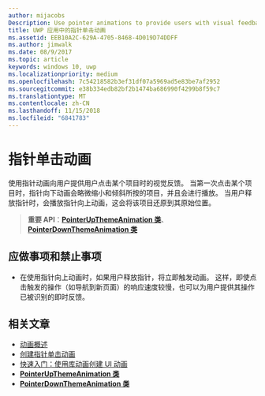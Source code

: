 ```yaml
---
author: mijacobs
Description: Use pointer animations to provide users with visual feedback when the user taps on an item.
title: UWP 应用中的指针单击动画
ms.assetid: EEB10A2C-629A-4705-8468-4D019D74DDFF
ms.author: jimwalk
ms.date: 08/9/2017
ms.topic: article
keywords: windows 10, uwp
ms.localizationpriority: medium
ms.openlocfilehash: 7c54218582b3ef31df07a5969ad5e83be7af2952
ms.sourcegitcommit: e38b334edb82bf2b1474ba686990f4299b8f59c7
ms.translationtype: MT
ms.contentlocale: zh-CN
ms.lasthandoff: 11/15/2018
ms.locfileid: "6841783"
---
```

# <a name="pointer-click-animations"></a>指针单击动画



使用指针动画向用户提供用户点击某个项目时的视觉反馈。 当第一次点击某个项目时，指针向下动画会略微缩小和倾斜所按的项目，并且会进行播放。 当用户释放指针时，会播放指针向上动画，这会将该项目还原到其原始位置。


> **重要 API**：[**PointerUpThemeAnimation 类**](https://msdn.microsoft.com/library/windows/apps/hh969168)、[**PointerDownThemeAnimation 类**](https://msdn.microsoft.com/library/windows/apps/hh969164)


## <a name="dos-and-donts"></a>应做事项和禁止事项

-   在使用指针向上动画时，如果用户释放指针，将立即触发动画。 这样，即使点击触发的操作（如导航到新页面）的响应速度较慢，也可以为用户提供其操作已被识别的即时反馈。

## <a name="related-articles"></a>相关文章

* [动画概述](https://msdn.microsoft.com/library/windows/apps/mt187350)
* [创建指针单击动画](https://msdn.microsoft.com/library/windows/apps/xaml/jj649432)
* [快速入门：使用库动画创建 UI 动画](https://msdn.microsoft.com/library/windows/apps/xaml/hh452703)
* [**PointerUpThemeAnimation 类**](https://msdn.microsoft.com/library/windows/apps/hh969168)
* [**PointerDownThemeAnimation 类**](https://msdn.microsoft.com/library/windows/apps/hh969164)

 

 




